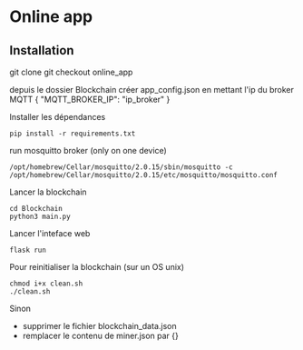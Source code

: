 # Online app

## Installation

git clone
git checkout online_app

depuis le dossier Blockchain créer app_config.json en mettant l'ip du broker MQTT
{
  "MQTT_BROKER_IP": "ip_broker"
}

Installer les dépendances
```
pip install -r requirements.txt
```

run mosquitto broker (only on one device)
```
/opt/homebrew/Cellar/mosquitto/2.0.15/sbin/mosquitto -c /opt/homebrew/Cellar/mosquitto/2.0.15/etc/mosquitto/mosquitto.conf
```

Lancer la blockchain
```
cd Blockchain
python3 main.py
```

Lancer l'inteface web
```
flask run
```

Pour reinitialiser la blockchain (sur un OS unix)
```
chmod i+x clean.sh
./clean.sh
```

Sinon 
- supprimer le fichier blockchain_data.json
- remplacer le contenu de miner.json par {}
